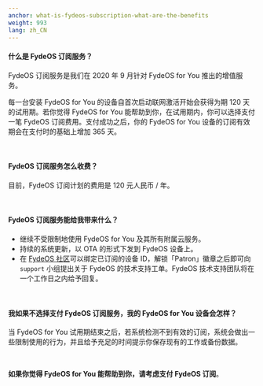 ```yaml
---
anchor: what-is-fydeos-subscription-what-are-the-benefits
weight: 993
lang: zh_CN
---
```


#### 什么是 FydeOS 订阅服务？
FydeOS 订阅服务是我们在 2020 年 9 月针对 FydeOS for You 推出的增值服务。

每一台安装 FydeOS for You 的设备自首次启动联网激活开始会获得为期 120 天的试用期。若你觉得 FydeOS for You 能帮助到你，在试用期内，你可以选择支付一笔 FydeOS 订阅费用。支付成功之后，你的 FydeOS for You 设备的订阅有效期会在支付时的基础上增加 365 天。

<br>

#### FydeOS 订阅服务怎么收费？
目前，FydeOS 订阅计划的费用是 120 元人民币 / 年。

<br>

#### FydeOS 订阅服务能给我带来什么？

 - 继续不受限制地使用 FydeOS for You 及其所有附属云服务。
 - 持续的系统更新，以 OTA 的形式下发到 FydeOS 设备上。
 - 在 [FydeOS 社区](http://community.fydeos.com/)可以绑定已订阅的设备 ID，解锁「Patron」徽章之后即可向 `support` 小组提出关于 FydeOS 的技术支持工单。FydeOS 技术支持团队将在一个工作日之内给予回复。

<br>

#### 我如果不选择支付 FydeOS 订阅服务，我的 FydeOS for You 设备会怎样？
当 FydeOS for You 试用期结束之后，若系统检测不到有效的订阅，系统会做出一些限制使用的行为，并且给予充足的时间提示你保存现有的工作或备份数据。

<br>

**如果你觉得 FydeOS for You 能帮助到你，请考虑支付 FydeOS 订阅**。